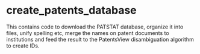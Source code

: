 # create_patents_database
This contains code to download the PATSTAT database, organize it into files, unify spelling etc, merge the names on patent documents to institutions and feed the result to the PatentsView disambiguation algorithm to create IDs. 
